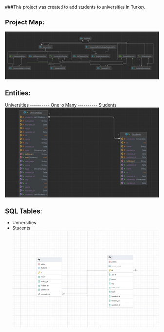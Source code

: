 ###This project was created to add students to universities in Turkey.

## Project Map:
![Project Map](https://raw.githubusercontent.com/emrullahozkilinc/Kodia/master/img/all-map.jpg)

## Entities:
Universities ---------- One to Many ---------- Students
![Entities](https://raw.githubusercontent.com/emrullahozkilinc/Kodia/master/img/java-entity-map.jpg)

## SQL Tables:
* Universities
* Students
![SQL](https://raw.githubusercontent.com/emrullahozkilinc/Kodia/master/img/sql-map.jpg)
